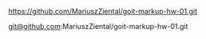 https://github.com/MariuszZiental/goit-markup-hw-01.git

git@github.com:MariuszZiental/goit-markup-hw-01.git
